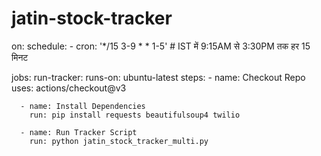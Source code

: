 # jatin-stock-tracker
on:
  schedule:
    - cron: '*/15 3-9 * * 1-5'  # IST में 9:15AM से 3:30PM तक हर 15 मिनट

jobs:
  run-tracker:
    runs-on: ubuntu-latest
    steps:
      - name: Checkout Repo
        uses: actions/checkout@v3

      - name: Install Dependencies
        run: pip install requests beautifulsoup4 twilio

      - name: Run Tracker Script
        run: python jatin_stock_tracker_multi.py
